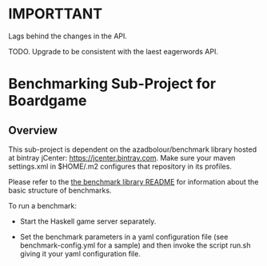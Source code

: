 
# IMPORTTANT

Lags behind the changes in the API.

TODO. Upgrade to be consistent with the laest eagerwords API.

# Benchmarking Sub-Project for Boardgame

## Overview

This sub-project is dependent on the azadbolour/benchmark library hosted at
bintray jCenter: https://jcenter.bintray.com. Make sure your maven settings.xml
in $HOME/.m2 configures that repository in its profiles.

Please refer to the [the benchmark
library README](https://github.com/azadbolour/benchmark/blob/master/README.md) for
information about the basic structure of benchmarks.

To run a benchmark:

- Start the Haskell game server separately.

- Set the benchmark parameters in a yaml configuration file (see
  benchmark-config.yml for a sample) and then invoke the script run.sh giving it
  your yaml configuration file.

